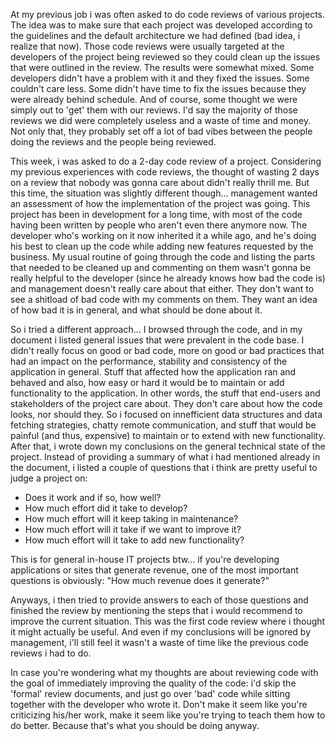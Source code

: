 At my previous job i was often asked to do code reviews of various projects. The idea was to make sure that each project was developed according to the guidelines and the default architecture we had defined (bad idea, i realize that now). Those code reviews were usually targeted at the developers of the project being reviewed so they could clean up the issues that were outlined in the review.  The results were somewhat mixed.  Some developers didn't have a problem with it and they fixed the issues. Some couldn't care less.  Some didn't have time to fix the issues because they were already behind schedule. And of course, some thought we were simply out to 'get' them with our reviews.  I'd say the majority of those reviews we did were completely useless and a waste of time and money.  Not only that, they probably set off a lot of bad vibes between the people doing the reviews and the people being reviewed. 

This week, i was asked to do a 2-day code review of a project. Considering my previous experiences with code reviews, the thought of wasting 2 days on a review that nobody was gonna care about didn't really thrill me. But this time, the situation was slightly different though... management wanted an assessment of how the implementation of the project was going.  This project has been in development for a long time, with most of the code having been written by people who aren't even there anymore now. The developer who's working on it now inherited it a while ago, and he's doing his best to clean up the code while adding new features requested by the business.  My usual routine of going through the code and listing the parts that needed to be cleaned up and commenting on them wasn't gonna be really helpful to the developer (since he already knows how bad the code is) and management doesn't really care about that either. They don't want to see a shitload of bad code with my comments on them. They want an idea of how bad it is in general, and what should be done about it.

So i tried a different approach... I browsed through the code, and in my document i listed general issues that were prevalent in the code base. I didn't really focus on good or bad code, more on good or bad practices that had an impact on the performance, stability and consistency of the application in general. Stuff that affected how the application ran and behaved and also, how easy or hard it would be to maintain or add functionality to the application.  In other words, the stuff that end-users and stakeholders of the project care about.  They don't care about how the code looks, nor should they.  So i focused on innefficient data structures and data fetching strategies, chatty remote communication, and stuff that would be painful (and thus, expensive) to maintain or to extend with new functionality.  After that, i wrote down my conclusions on the general technical state of the project. Instead of providing a summary of what i had mentioned already in the document, i listed a couple of questions that i think are pretty useful to judge a project on:

- Does it work and if so, how well?
- How much effort did it take to develop?
- How much effort will it keep taking in maintenance?
- How much effort will it take if we want to improve it?
- How much effort will it take to add new functionality?

This is for general in-house IT projects btw... if you're developing applications or sites that generate revenue, one of the most important questions is obviously: "How much revenue does it generate?"

Anyways, i then tried to provide answers to each of those questions and finished the review by mentioning the steps that i would recommend to improve the current situation.  This was the first code review where i thought it might actually be useful. And even if my conclusions will be ignored by management, i'll still feel it wasn't a waste of time like the previous code reviews i had to do. 

In case you're wondering what my thoughts are about reviewing code with the goal of immediately improving the quality of the code: i'd skip the 'formal' review documents, and just go over 'bad' code while sitting together with the developer who wrote it. Don't make it seem like you're criticizing his/her work, make it seem like you're trying to teach them how to do better.  Because that's what you should be doing anyway.  
